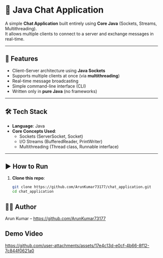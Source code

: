 # 💬 Java Chat Application

A simple **Chat Application** built entirely using **Core Java** (Sockets, Streams, Multithreading).  
It allows multiple clients to connect to a server and exchange messages in real-time.

---

## 🚀 Features
- Client–Server architecture using **Java Sockets**
- Supports multiple clients at once (via **multithreading**)
- Real-time message broadcasting
- Simple command-line interface (CLI)
- Written only in **pure Java** (no frameworks)

---

## 🛠️ Tech Stack
- **Language**: Java  
- **Core Concepts Used**:  
  - Sockets (ServerSocket, Socket)  
  - I/O Streams (BufferedReader, PrintWriter)  
  - Multithreading (Thread class, Runnable interface)  


---

## ▶️ How to Run
1. **Clone this repo**:
   ```bash
   git clone https://github.com/ArunKumar73177/chat_application.git
   cd chat_application


## 👨‍💻 Author

Arun Kumar – https://github.com/ArunKumar73177


## Demo Video
https://github.com/user-attachments/assets/17e4c13d-e0cf-4b66-8f12-7c844f0621a0
